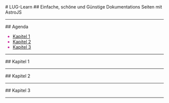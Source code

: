 <grid drag="100 20" drop="top"  bg="rgb(50, 50, 150)" style="border-radius: 1rem;" >
# LUG-Learn <!-- element style="color: rgb(200,20,150);" -->
</grid>
<grid drag="100 80" drop="bottom">
## Einfache, schöne und Günstige Dokumentations Seiten mit AstroJS <!-- element style="color: rgb(200,20,150);" -->
</grid>

---

<grid drag="100 20" drop="top"  bg="rgb(50, 50, 150)" style="border-radius: 1rem;" >
## Agenda <!-- element style="color: rgb(200,20,150);" -->
</grid>

<grid drag="100 80" drop="bottom" style="color: rgb(200,20,150);">

- [Kapitel 1](#Kapitel1)
- [Kapitel 2](#Kapitel2)
- [Kapitel 3](#Kapitel3)

</grid>

---

<grid drag="100 20" drop="top"  bg="rgb(50, 50, 150)" style="border-radius: 1rem;" >
## Kapitel 1 <!-- element style="color: rgb(200,20,150);" -->
</grid>

---

<grid drag="100 20" drop="top"  bg="rgb(50, 50, 150)" style="border-radius: 1rem;" >
## Kapitel 2 <!-- element style="color: rgb(200,20,150);" -->
</grid>

---

<grid drag="100 20" drop="top"  bg="rgb(50, 50, 150)" style="border-radius: 1rem;" >
## Kapitel 3 <!-- element style="color: rgb(200,20,150);" -->
</grid>

---

